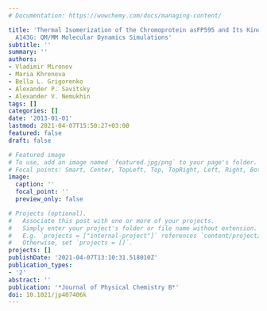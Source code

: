 ```yaml
---
# Documentation: https://wowchemy.com/docs/managing-content/

title: 'Thermal Isomerization of the Chromoprotein asFP595 and Its Kindling Mutant
  A143G: QM/MM Molecular Dynamics Simulations'
subtitle: ''
summary: ''
authors:
- Vladimir Mironov
- Maria Khrenova
- Bella L. Grigorenko
- Alexander P. Savitsky
- Alexander V. Nemukhin
tags: []
categories: []
date: '2013-01-01'
lastmod: 2021-04-07T15:50:27+03:00
featured: false
draft: false

# Featured image
# To use, add an image named `featured.jpg/png` to your page's folder.
# Focal points: Smart, Center, TopLeft, Top, TopRight, Left, Right, BottomLeft, Bottom, BottomRight.
image:
  caption: ''
  focal_point: ''
  preview_only: false

# Projects (optional).
#   Associate this post with one or more of your projects.
#   Simply enter your project's folder or file name without extension.
#   E.g. `projects = ["internal-project"]` references `content/project/deep-learning/index.md`.
#   Otherwise, set `projects = []`.
projects: []
publishDate: '2021-04-07T13:10:31.518010Z'
publication_types:
- '2'
abstract: ''
publication: '*Journal of Physical Chemistry B*'
doi: 10.1021/jp407406k
---
```

